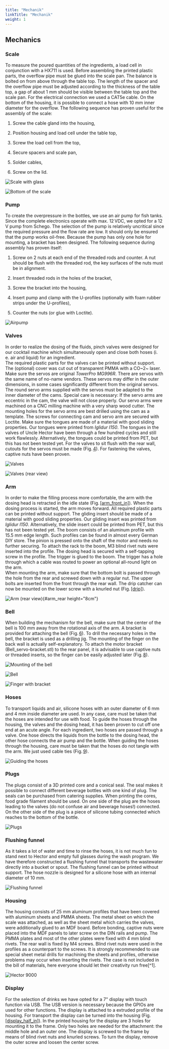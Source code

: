```yaml
---
title: "Mechanik"
linkTitle: "Mechanik"
weight: 1
---
```

## Mechanics

### Scale

To measure the poured quantities of the ingredients, a load cell in
conjunction with a HX711 is used. Before assembling the printed plastic
parts, the overflow pipe must be glued into the scale pan. The balance
is bolted on from above through the table top. The length of the spacer
and the overflow pipe must be adjusted according to the thickness of the
table top, a gap of about 1 mm should be visible between the table top
and the scale pan. For the electrical connection we used a CAT5e cable.
On the bottom of the housing, it is possible to connect a hose with
10 mm inner diameter for the overflow. The following sequence has proven
useful for the assembly of the scale:

1.  Screw the cable gland into the housing,

2.  Position housing and load cell under the table top,

3.  Screw the load cell from the top,

4.  Secure spacers and scale pan,

5.  Solder cables,

6.  Screw on the lid.

![Scale with glass](/images/scale_glass.JPG)

![Bottom of the scale](/images/scale_bottom.JPG)

### Pump

To create the overpressure in the bottles, we use an air pump for fish
tanks. Since the complete electronics operate with max. 12 VDC, we opted
for a 12 V pump from Schego. The selection of the pump is relatively
uncritical since the required pressure and the flow rate are low. It
should only be ensured that the pump works oil-free. Because the pump
has only one hole for mounting, a bracket has been designed. The
following sequence during assembly has proven itself:

1.  Screw on 2 nuts at each end of the threaded rods and counter. A nut
    should be flush with the threaded rod, the key surfaces of the nuts
    must be in alignment.

2.  Insert threaded rods in the holes of the bracket,

3.  Screw the bracket into the housing,

4.  Insert pump and clamp with the U-profiles (optionally with foam
    rubber strips under the U-profiles),

5.  Counter the nuts (or glue with Loctite).

![Airpump](/images/pump.JPG)

### Valves

In order to realize the dosing of the fluids, pinch valves were designed
for our cocktail machine which simultaneously open and close both hoses
(i. e. air and liquid) for an ingredient.\
The required plastic parts for the valves can be printed without
support. The (optional) cover was cut out of transparent PMMA with a
CO~2~ laser. Make sure the servos are original *TowerPro MG996R*. There
are servos with the same name of no-name vendors. These servos may
differ in the outer dimensions, in some cases significantly different
from the original servos. The round servo arms supplied with the servos
must be adapted to the inner diameter of the cams. Special care is
necessary: If the servo arms are eccentric in the cam, the valve will
not close properly. Our servo arms were machined on a CNC milling
machine with a very sharp wood cutter. The mounting holes for the servo
arms are best drilled using the cam as a template. The screws for
connecting cam and servo arm are secured with Loctite. Make sure the
tongues are made of a material with good sliding properties. Our tongues
were printed from *Iglidur I150*. The tongues in the valves of Uncle
Hector have been through a few hundred cycles and still work flawlessly.
Alternatively, the tongues could be printed from PET, but this has not
been tested yet. For the valves to sit flush with the rear wall, cutouts
for the servos must be made (Fig. [4](#valve_rear)).
 For fastening the valves, captive nuts have
been proven.

![Valves](/images/valve_front.JPG)

![Valves (rear view)](/images/valve_rear.JPG)

### Arm

In order to make the filling process more comfortable, the arm with the
dosing head is retracted in the idle state
(Fig. [\[arm_front_in\]](#arm_front_in)). When the dosing process is started, the arm
moves forward. All required plastic parts can be printed without
support. The gliding insert should be made of a material with good
sliding properties. Our gliding insert was printed from *Iglidur I150*.
Alternatively, the slide insert could be printed from PET, but this has
not been tested yet. The boom consists of an aluminum profile with
15.5 mm edge length. Such profiles can be found in almost every German
DIY store. The pinion is pressed onto the shaft of the motor and needs
no further securing. To attach the rack to the boom, M3 blind rivet nuts
were inserted into the profile. The dosing head is secured with a
self-tapping screw in the profile. The trigger is glued to the boom. The
trigger has a hole through which a cable was routed to power an optional
all-round light on the arm.\
When mounting the arm, make sure that the bottom bolt is passed through
the hole from the rear and screwed down with a regular nut. The upper
bolts are inserted from the front through the rear wall. The drip
catcher can now be mounted on the lower screw with a knurled nut
(Fig. [\[drip\]](#drip)).

![Arm (rear view)](/images/arm_rear.jpg){#arm_rear height="8cm"}

### Bell

When building the mechanism for the bell, make sure that the center of
the bell is 100 mm away from the rotational axis of the arm. A bracket
is provided for attaching the bell
(Fig. [6](#bell_mount)). To
drill the necessary holes in the bell, the bracket is used as a drilling
jig. The mounting of the finger on the back wall is actually
self-explanatory. To attach the motor bracket (Bell_servo-bracket.stl)
to the rear panel, it is advisable to use captive nuts or threaded
inserts, so the finger can be easily adjusted later
(Fig. [8](#finger)).

![Mounting of the bell](/images/bell_mount.JPG)

![Bell](/images/bell.jpg)

![Finger with bracket](/images/finger.JPG)

### Hoses

To transport liquids and air, silicone hoses with an outer diameter of
6 mm and 4 mm inside diameter are used. In any case, care must be taken
that the hoses are intended for use with food. To guide the hoses
through the housing, the valves and the dosing head, it has been proven
to cut off one end at an acute angle. For each ingredient, two hoses are
passed through a valve. One hose directs the liquids from the bottle to
the dosing head, the other hose connects the air pump and the bottle.
When guiding the hoses through the housing, care must be taken that the
hoses do not tangle with the arm. We just used cable ties
(Fig. [9](#hoses)).

![Guiding the hoses](/images/hoses.JPG)

### Plugs

The plugs consist of a 3D printed core and a conical seal. The seal
makes it possible to connect different beverage bottles with one kind of
plug. The seals can be purchased from catering supplies. When printing
the cores, food grade filament should be used. On one side of the plug
are the hoses leading to the valves (do not confuse air and beverage
hoses!) connected. On the other side of the plug is a piece of silicone
tubing connected which reaches to the bottom of the bottle.

![Plugs](/images/plugs.JPG)

### Flushing funnel

As it takes a lot of water and time to rinse the hoses, it is not much
fun to stand next to Hector and empty full glasses during the wash
program. We have therefore constructed a flushing funnel that transports
the wastewater directly into a bucket or spout. The flushing funnel can
be printed without support. The hose nozzle is designed for a silicone
hose with an internal diameter of 10 mm.

![Flushing funnel](/images/funnel.JPG)

### Housing

The housing consists of 25 mm aluminum profiles that have been covered
with aluminum sheets and PMMA sheets. The metal sheet on which the scale
was attached, as well as the sheet metal which carries the valves, were
additionally glued to an MDF board. Before bonding, captive nuts were
placed into the MDF panels to later screw on the DIN rails and pump. The
PMMA plates and most of the other plates were fixed with 4 mm blind
rivets. The rear wall is fixed by M4 screws. Blind rivet nuts were used
in the profiles as a counterpart to the screws. It is strongly
recommended to use special sheet metal drills for machining the sheets
and profiles, otherwise problems may occur when inserting the rivets.
The case is not included in the bill of materials, here everyone should
let their creativity run free[^1].

![Hector 9000](/images/hector9000.JPG)

### Display

For the selection of drinks we have opted for a 7" display with touch
function via USB. The USB version is necessary because the GPIOs are
used for other functions. The display is attached to a extruded profile
of the housing. For transport the display can be turned into the housing
(Fig. [\[display_half_in\]](#display_half_in)). In the printed housing for the display
are 3 holes for mounting it to the frame. Only two holes are needed for
the attachment: the middle hole and an outer one. The display is screwed
to the frame by means of blind rivet nuts and knurled screws. To turn
the display, remove the outer screw and loosen the center screw.
